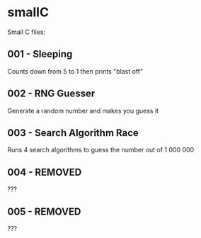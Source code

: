 # smallC
Small C files:

## 001 - Sleeping
Counts down from 5 to 1 then prints "blast off"
## 002 - RNG Guesser
Generate a random number and makes you guess it
## 003 - Search Algorithm Race
Runs 4 search algorithms to guess the number out of 1 000 000
## 004 - REMOVED
???
## 005 - REMOVED
???
